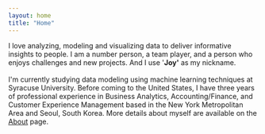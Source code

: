 ```yaml
---
layout: home
title: "Home"
---
```


I love analyzing, modeling and visualizing data to deliver informative insights to people. I am a number person, a team player, and a person who enjoys challenges and new projects. And I use '**Joy'** as my nickname. <br>
<br>
I'm currently studying data modeling using machine learning techniques at Syracuse University. Before coming to the United States, I have three years of professional experience in Business Analytics, Accounting/Finance, and Customer Experience Management based in the New York Metropolitan Area and Seoul, South Korea. More details about myself are available on the [About](https://joyinning.github.io/people) page. 

